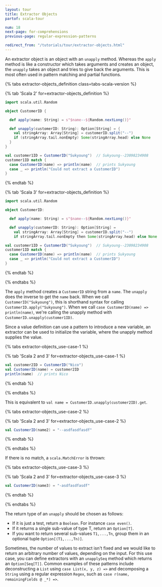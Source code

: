 ```yaml
---
layout: tour
title: Extractor Objects
partof: scala-tour

num: 18
next-page: for-comprehensions
previous-page: regular-expression-patterns

redirect_from: "/tutorials/tour/extractor-objects.html"
---
```


An extractor object is an object with an `unapply` method. Whereas the `apply` method is like a constructor which takes arguments and creates an object, the `unapply` takes an object and tries to give back the arguments. This is most often used in pattern matching and partial functions.

{% tabs extractor-objects_definition class=tabs-scala-version %}

{% tab 'Scala 2' for=extractor-objects_definition %}
```scala mdoc
import scala.util.Random

object CustomerID {

  def apply(name: String) = s"$name--${Random.nextLong()}"

  def unapply(customerID: String): Option[String] = {
    val stringArray: Array[String] = customerID.split("--")
    if (stringArray.tail.nonEmpty) Some(stringArray.head) else None
  }
}

val customer1ID = CustomerID("Sukyoung")  // Sukyoung--23098234908
customer1ID match {
  case CustomerID(name) => println(name)  // prints Sukyoung
  case _ => println("Could not extract a CustomerID")
}
```
{% endtab %}

{% tab 'Scala 3' for=extractor-objects_definition %}
```scala
import scala.util.Random

object CustomerID:

  def apply(name: String) = s"$name--${Random.nextLong()}"

  def unapply(customerID: String): Option[String] =
    val stringArray: Array[String] = customerID.split("--")
    if stringArray.tail.nonEmpty then Some(stringArray.head) else None

val customer1ID = CustomerID("Sukyoung")  // Sukyoung--23098234908
customer1ID match {
  case CustomerID(name) => println(name)  // prints Sukyoung
  case _ => println("Could not extract a CustomerID")
}
```
{% endtab %}

{% endtabs %}

The `apply` method creates a `CustomerID` string from a `name`. The `unapply` does the inverse to get the `name` back. When we call `CustomerID("Sukyoung")`, this is shorthand syntax for calling `CustomerID.apply("Sukyoung")`. When we call `case CustomerID(name) => println(name)`, we're calling the unapply method with `CustomerID.unapply(customer1ID)`.

Since a value definition can use a pattern to introduce a new variable, an extractor can be used to initialize the variable, where the unapply method supplies the value.

{% tabs extractor-objects_use-case-1 %}

{% tab 'Scala 2 and 3' for=extractor-objects_use-case-1 %}
```scala mdoc
val customer2ID = CustomerID("Nico")
val CustomerID(name) = customer2ID
println(name)  // prints Nico
```
{% endtab %}

{% endtabs %}

This is equivalent to `val name = CustomerID.unapply(customer2ID).get`.

{% tabs extractor-objects_use-case-2 %}

{% tab 'Scala 2 and 3' for=extractor-objects_use-case-2 %}
```scala mdoc
val CustomerID(name2) = "--asdfasdfasdf"
```
{% endtab %}

{% endtabs %}

If there is no match, a `scala.MatchError` is thrown:

{% tabs extractor-objects_use-case-3 %}

{% tab 'Scala 2 and 3' for=extractor-objects_use-case-3 %}
```scala mdoc:crash
val CustomerID(name3) = "-asdfasdfasdf"
```
{% endtab %}

{% endtabs %}

The return type of an `unapply` should be chosen as follows:

* If it is just a test, return a `Boolean`. For instance `case even()`.
* If it returns a single sub-value of type T, return an `Option[T]`.
* If you want to return several sub-values `T1,...,Tn`, group them in an optional tuple `Option[(T1,...,Tn)]`.

Sometimes, the number of values to extract isn't fixed and we would like to return an arbitrary number of values, depending on the input. For this use case, you can define extractors with an `unapplySeq` method which returns an `Option[Seq[T]]`. Common examples of these patterns include deconstructing a `List` using `case List(x, y, z) =>` and decomposing a `String` using a regular expression `Regex`, such as `case r(name, remainingFields @ _*) =>`.
